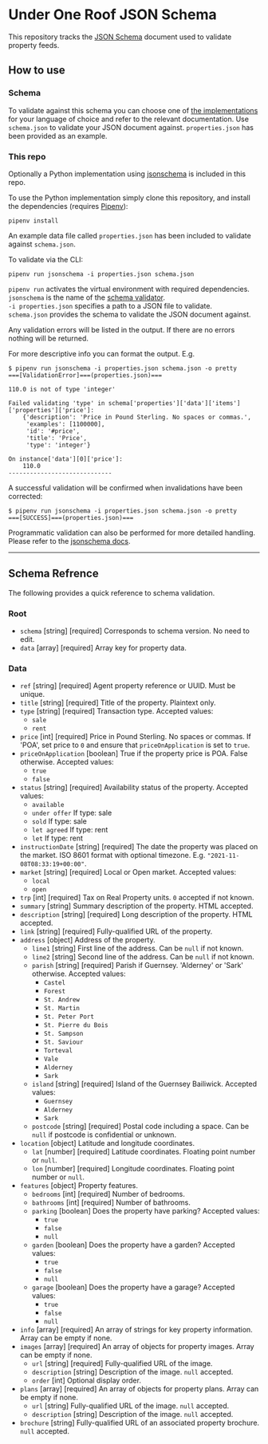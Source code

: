 # Under One Roof JSON Schema

This repository tracks the [JSON Schema](https://json-schema.org/) document used to validate property feeds.

## How to use

### Schema

To validate against this schema you can choose one of [the implementations](https://json-schema.org/implementations.html#validators) for your language of choice and refer to the relevant documentation. Use `schema.json` to validate your JSON document against. `properties.json` has been provided as an example.

### This repo

Optionally a Python implementation using [jsonschema](https://github.com/Julian/jsonschema) is included in this repo.

To use the Python implementation simply clone this repository, and install the dependencies (requires [Pipenv](https://pipenv.pypa.io/en/latest/)):

```
pipenv install
```

An example data file called `properties.json` has been included to validate against `schema.json`.

To validate via the CLI:

```
pipenv run jsonschema -i properties.json schema.json
```
`pipenv run` activates the virtual environment with required dependencies.    
`jsonschema` is the name of the [schema validator](https://github.com/Julian/jsonschema).    
`-i properties.json` specifies a path to a JSON file to validate.    
`schema.json` provides the schema to validate the JSON document against.    

Any validation errors will be listed in the output. If there are no errors nothing will be returned.

For more descriptive info you can format the output. E.g.

```
$ pipenv run jsonschema -i properties.json schema.json -o pretty
===[ValidationError]===(properties.json)===

110.0 is not of type 'integer'

Failed validating 'type' in schema['properties']['data']['items']['properties']['price']:
    {'description': 'Price in Pound Sterling. No spaces or commas.',
     'examples': [1100000],
     'id': '#price',
     'title': 'Price',
     'type': 'integer'}

On instance['data'][0]['price']:
    110.0
-----------------------------
```

A successful validation will be confirmed when invalidations have been corrected:

```
$ pipenv run jsonschema -i properties.json schema.json -o pretty
===[SUCCESS]===(properties.json)===
```

Programmatic validation can also be performed for more detailed handling. Please refer to the [jsonschema docs](https://python-jsonschema.readthedocs.io/en/stable/).


---
## Schema Refrence

The following provides a quick reference to schema validation.

### Root

- `schema` [string] [required] Corresponds to schema version. No need to edit.
- `data` [array] [required] Array key for property data.


### Data

- `ref` [string] [required] Agent property reference or UUID. Must be unique. 
- `title` [string] [required] Title of the property. Plaintext only.
- `type` [string] [required] Transaction type. Accepted values: 
  - `sale`
  - `rent`
- `price` [int] [required] Price in Pound Sterling. No spaces or commas. If 'POA', set price to `0` and ensure that `priceOnApplication` is set to `true`.
- `priceOnApplication` [boolean] True if the property price is POA. False otherwise. Accepted values:
  - `true`
  - `false`
- `status` [string] [required] Availability status of the property. Accepted values:
  - `available`
  - `under offer` If type: sale
  - `sold` If type: sale
  - `let agreed` If type: rent
  - `let` If type: rent
- `instructionDate` [string] [required] The date the property was placed on the market. ISO 8601 format with optional timezone. E.g. `"2021-11-08T08:33:19+00:00"`.
- `market` [string] [required] Local or Open market. Accepted values: 
  - `local`
  - `open`
- `trp` [int] [required] Tax on Real Property units. `0` accepted if not known.
- `summary` [string] Summary description of the property. HTML accepted.
- `description` [string] [required] Long description of the property. HTML accepted.
- `link` [string] [required] Fully-qualified URL of the property.
- `address` [object] Address of the property.
  - `line1` [string] First line of the address. Can be `null` if not known.
  - `line2` [string] Second line of the address. Can be `null` if not known.
  - `parish` [string] [required] Parish if Guernsey. 'Alderney' or 'Sark' otherwise. Accepted values: 
    - `Castel`
    - `Forest`
    - `St. Andrew`
    - `St. Martin`
    - `St. Peter Port`
    - `St. Pierre du Bois`
    - `St. Sampson`
    - `St. Saviour`
    - `Torteval `
    - `Vale`
    - `Alderney`
    - `Sark`
  - `island` [string] [required] Island of the Guernsey Bailiwick. Accepted values:
    - `Guernsey`
    - `Alderney`
    - `Sark`
  - `postcode` [string] [required] Postal code including a space. Can be `null` if postcode is confidential or unknown.
- `location` [object] Latitude and longitude coordinates.
  - `lat` [number] [required] Latitude coordinates. Floating point number or `null`.
  - `lon` [number] [required] Longitude coordinates. Floating point number or `null`.
- `features` [object] Property features.
  - `bedrooms` [int] [required] Number of bedrooms.
  - `bathrooms` [int] [required] Number of bathrooms.
  - `parking` [boolean] Does the property have parking? Accepted values:
    - `true`
    - `false`
    - `null`
  - `garden` [boolean] Does the property have a garden? Accepted values:
    - `true`
    - `false`
    - `null`
  - `garage` [boolean] Does the property have a garage? Accepted values:
    - `true`
    - `false`
    - `null`
- `info` [array] [required] An array of strings for key property information. Array can be empty if none.
- `images` [array] [required] An array of objects for property images. Array can be empty if none.
  - `url` [string] [required] Fully-qualified URL of the image.
  - `description` [string] Description of the image.  `null` accepted.
  - `order` [int] Optional display order.
- `plans` [array] [required] An array of objects for property plans. Array can be empty if none.
  - `url` [string] Fully-qualified URL of the image. `null` accepted.
  - `description` [string] Description of the image.  `null` accepted.
- `brochure` [string] Fully-qualified URL of an associated property brochure.  `null` accepted.
